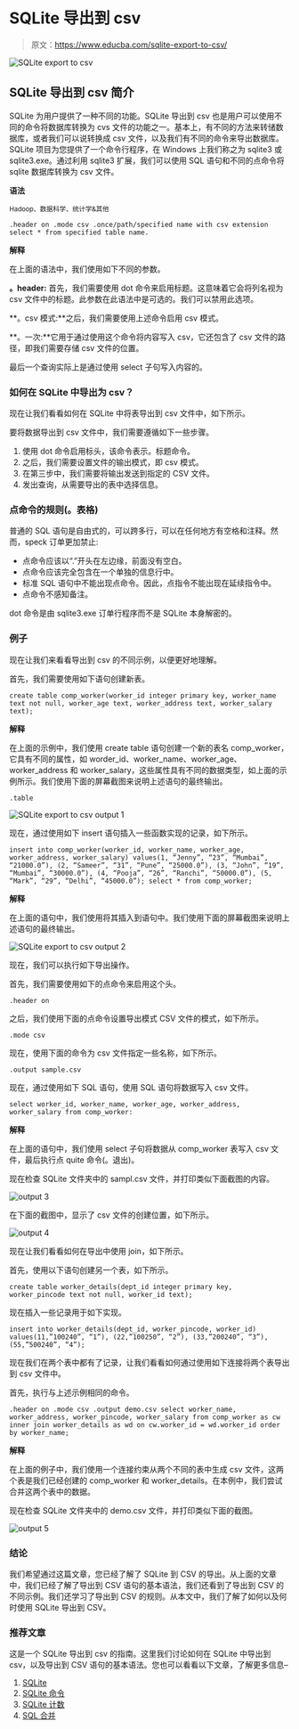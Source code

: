 # SQLite 导出到 csv

> 原文：<https://www.educba.com/sqlite-export-to-csv/>

![SQLite export to csv](img/1661571a70c444a31d4d12c2fb6547b7.png)



## SQLite 导出到 csv 简介

SQLite 为用户提供了一种不同的功能。SQLite 导出到 csv 也是用户可以使用不同的命令将数据库转换为 cvs 文件的功能之一。基本上，有不同的方法来转储数据库，或者我们可以说转换成 csv 文件，以及我们有不同的命令来导出数据库。SQLite 项目为您提供了一个命令行程序，在 Windows 上我们称之为 sqlite3 或 sqlite3.exe。通过利用 sqlite3 扩展，我们可以使用 SQL 语句和不同的点命令将 sqlite 数据库转换为 csv 文件。

**语法**

<small>Hadoop、数据科学、统计学&其他</small>

`.header on
.mode csv
.once/path/specified name with csv extension
select * from specified table name.`

**解释**

在上面的语法中，我们使用如下不同的参数。

**。header:** 首先，我们需要使用 dot 命令来启用标题。这意味着它会将列名视为 csv 文件中的标题。此参数在此语法中是可选的。我们可以禁用此选项。

**。csv 模式:**之后，我们需要使用上述命令启用 csv 模式。

**。一次:**它用于通过使用这个命令将内容写入 csv，它还包含了 csv 文件的路径，即我们需要存储 csv 文件的位置。

最后一个查询实际上是通过使用 select 子句写入内容的。

### 如何在 SQLite 中导出为 csv？

现在让我们看看如何在 SQLite 中将表导出到 csv 文件中，如下所示。

要将数据导出到 csv 文件中，我们需要遵循如下一些步骤。

1.  使用 dot 命令启用标头，该命令表示。标题命令。
2.  之后，我们需要设置文件的输出模式，即 csv 模式。
3.  在第三步中，我们需要将输出发送到指定的 CSV 文件。
4.  发出查询，从需要导出的表中选择信息。

### 点命令的规则(。表格)

普通的 SQL 语句是自由式的，可以跨多行，可以在任何地方有空格和注释。然而，speck 订单更加禁止:

*   点命令应该以“.”开头在左边缘，前面没有空白。
*   点命令应该完全包含在一个单独的信息行中。
*   标准 SQL 语句中不能出现点命令。因此，点指令不能出现在延续指令中。
*   点命令不感知备注。

dot 命令是由 sqlite3.exe 订单行程序而不是 SQLite 本身解密的。

### 例子

现在让我们来看看导出到 csv 的不同示例，以便更好地理解。

首先，我们需要使用如下语句创建新表。

`create table comp_worker(worker_id integer primary key, worker_name text not null, worker_age text, worker_address text, worker_salary text);`

**解释**

在上面的示例中，我们使用 create table 语句创建一个新的表名 comp_worker，它具有不同的属性，如 worder_id、worker_name、worker_age、worker_address 和 worker_salary，这些属性具有不同的数据类型，如上面的示例所示。我们使用下面的屏幕截图来说明上述语句的最终输出。

`.table`

![SQLite export to csv output 1](img/fcd4ef86c8d6f0b8930192e81af51e5e.png)



现在，通过使用如下 insert 语句插入一些函数实现的记录，如下所示。

`insert into comp_worker(worker_id, worker_name, worker_age, worker_address, worker_salary) values(1, “Jenny”, “23”, “Mumbai”, “21000.0”), (2, “Sameer”, “31”, “Pune”, “25000.0”), (3, “John”, “19”, “Mumbai”, “30000.0”), (4, “Pooja”, “26”, “Ranchi”, “50000.0”), (5, “Mark”, “29”, “Delhi”, “45000.0”);
select * from comp_worker;`

**解释**

在上面的语句中，我们使用将其插入到语句中。我们使用下面的屏幕截图来说明上述语句的最终输出。

![SQLite export to csv output 2](img/5ffe4417c1230361963b35fb22f01baa.png)



现在，我们可以执行如下导出操作。

首先，我们需要使用如下的点命令来启用这个头。

`.header on`

之后，我们使用下面的点命令设置导出模式 CSV 文件的模式，如下所示。

`.mode csv`

现在，使用下面的命令为 csv 文件指定一些名称，如下所示。

`.output sample.csv`

现在，通过使用如下 SQL 语句，使用 SQL 语句将数据写入 csv 文件。

`select worker_id, worker_name, worker_age, worker_address, worker_salary from comp_worker:`

**解释**

在上面的语句中，我们使用 select 子句将数据从 comp_worker 表写入 csv 文件，最后执行点 quite 命令(。退出)。

现在检查 SQLite 文件夹中的 sampl.csv 文件，并打印类似下面截图的内容。

![output 3](img/16ce2b430d0181ac416088f6a70c3578.png)



在下面的截图中，显示了 csv 文件的创建位置，如下所示。

![output 4](img/0fd21b1713625ffa5f576fd9f40131dd.png)



现在让我们看看如何在导出中使用 join，如下所示。

首先，使用以下语句创建另一个表，如下所示。

`create table worker_details(dept_id integer primary key, worker_pincode text not null, worker_id text);`

现在插入一些记录用于如下实现。

`insert into worker_details(dept_id, worker_pincode, worker_id) values(11,”100240”, “1”), (22,”100250”, “2”), (33,”200240”, “3”), (55,”500240”, “4”);`

现在我们在两个表中都有了记录，让我们看看如何通过使用如下连接将两个表导出到 csv 文件中。

首先，执行与上述示例相同的命令。

`.header on
.mode csv
.output demo.csv
select worker_name, worker_address, worker_pincode, worker_salary from comp_worker as cw inner join worker_details as wd on cw.worker_id = wd.worker_id order by worker_name;`

**解释**

在上面的例子中，我们使用一个连接约束从两个不同的表中生成 csv 文件，这两个表是我们已经创建的 comp_worker 和 worker_details。在本例中，我们尝试合并这两个表中的数据。

现在检查 SQLite 文件夹中的 demo.csv 文件，并打印类似下面的截图。

![output 5](img/f0a421b71570f3942058fecbfc097e7d.png)



### 结论

我们希望通过这篇文章，您已经了解了 SQLite 到 CSV 的导出。从上面的文章中，我们已经了解了导出到 CSV 语句的基本语法，我们还看到了导出到 CSV 的不同示例。我们还学习了导出到 CSV 的规则。从本文中，我们了解了如何以及何时使用 SQLite 导出到 CSV。

### 推荐文章

这是一个 SQLite 导出到 csv 的指南。这里我们讨论如何在 SQLite 中导出到 csv，以及导出到 CSV 语句的基本语法。您也可以看看以下文章，了解更多信息–

1.  [SQLite](https://www.educba.com/sqlite/)
2.  [SQLite 命令](https://www.educba.com/sqlite-commands/)
3.  [SQLite 计数](https://www.educba.com/sqlite-count/)
4.  [SQL 合并](https://www.educba.com/sql-coalesce/)





